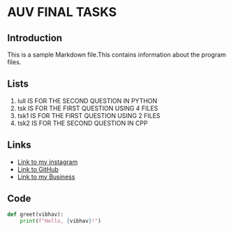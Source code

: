 # AUV FINAL TASKS

## Introduction

This is a sample Markdown file.This contains information about the program files.

## Lists

1. lull IS FOR THE SECOND QUESTION IN PYTHON
2. tsk IS FOR THE FIRST QUESTION USING 4 FILES
3. tsk1 IS FOR THE FIRST QUESTION USING 2 FILES
4. tsk2 IS FOR THE SECOND QUESTION IN CPP

## Links

- [Link to my instagram](https://www.instagram.com/satvikaryan__/)
- [Link to GitHub](https://www.github.com/satvikaryan)
- [Link to my Business](https://satvik-milk-milk-products.business.site/)


## Code

```python
def greet(vibhav):
    print(f"Hello, {vibhav}!")
